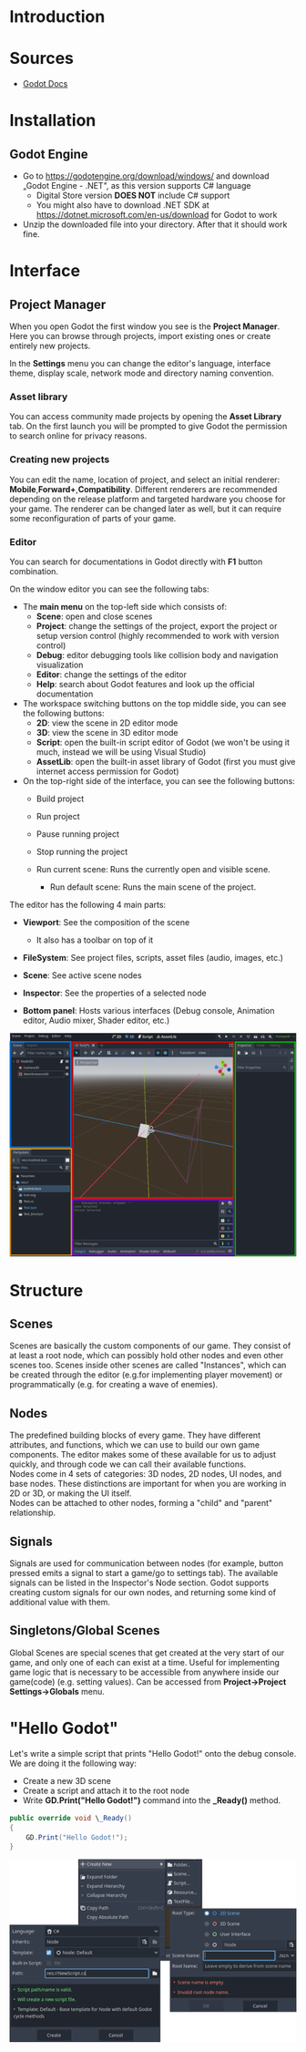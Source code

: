 # Introduction

# Sources

- [Godot Docs](https://docs.godotengine.org/en/stable/)

# Installation

## Godot Engine

- Go to <https://godotengine.org/download/windows/> and download „Godot Engine - .NET", as this version supports C# language
  - Digital Store version **DOES NOT** include C# support
  - You might also have to download .NET SDK at <https://dotnet.microsoft.com/en-us/download> for Godot to work
- Unzip the downloaded file into your directory. After that it should work fine.

# Interface

## Project Manager

When you open Godot the first window you see is the **Project Manager**. Here you can browse through projects, import existing ones or create entirely new projects.

In the **Settings** menu you can change the editor's language, interface theme, display scale, network mode and directory naming convention.

### Asset library

You can access community made projects by opening the **Asset Library** tab. On the first launch you will be prompted to give Godot the permission to search online for privacy reasons.

### Creating new projects

You can edit the name, location of project, and select an initial renderer: **Mobile**,**Forward+**,**Compatibility**. Different renderers are recommended depending on the release platform and targeted hardware you choose for your game. The renderer can be changed later as well, but it can require some reconfiguration of parts of your game.

### Editor

You can search for documentations in Godot directly with **F1** button combination.

On the window editor you can see the following tabs:

- The **main menu** on the top-left side which consists of:
  - **Scene**: open and close scenes
  - **Project**: change the settings of the project, export the project or setup version control (highly recommended to work with version control)
  - **Debug**: editor debugging tools like collision body and navigation visualization
  - **Editor**: change the settings of the editor
  - **Help**: search about Godot features and look up the official documentation
- The workspace switching buttons on the top middle side, you can see the following buttons:
  - **2D**: view the scene in 2D editor mode
  - **3D**: view the scene in 3D editor mode
  - **Script**: open the built-in script editor of Godot (we won't be using it much, instead we will be using Visual Studio)
  - **AssetLib**: open the built-in asset library of Godot (first you must give internet access permission for Godot)
- On the top-right side of the interface, you can see the following buttons:
  - Build project
  - Run project
  - Pause running project
  - Stop running the project

  - Run current scene: Runs the currently open and visible scene.
    - Run default scene: Runs the main scene of the project.

The editor has the following 4 main parts:

- **Viewport**: See the composition of the scene
  - It also has a toolbar on top of it

- **FileSystem**: See project files, scripts, asset files (audio, images, etc.)
- **Scene**: See active scene nodes

- **Inspector**: See the properties of a selected node
- **Bottom panel**: Hosts various interfaces (Debug console, Animation editor, Audio mixer, Shader editor, etc.)

![](/Images/lec1_01.png)

# Structure

## Scenes

Scenes are basically the custom components of our game. They consist of at least a root node, which can possibly hold other nodes and even other scenes too. Scenes inside other scenes are called "Instances", which can be created through the editor (e.g.for implementing player movement) or programmatically (e.g. for creating a wave of enemies).

## Nodes

The predefined building blocks of every game. They have different attributes, and functions, which we can use to build our own game components. The editor makes some of these available for us to adjust quickly, and through code we can call their available functions.  
Nodes come in 4 sets of categories: 3D nodes, 2D nodes, UI nodes, and base nodes. These distinctions are important for when you are working in 2D or 3D, or making the UI itself.  
Nodes can be attached to other nodes, forming a "child" and "parent" relationship.

## Signals

Signals are used for communication between nodes (for example, button pressed emits a signal to start a game/go to settings tab). The available signals can be listed in the Inspector's Node section. Godot supports creating custom signals for our own nodes, and returning some kind of additional value with them.

## Singletons/Global Scenes

Global Scenes are special scenes that get created at the very start of our game, and only one of each can exist at a time. Useful for implementing game logic that is necessary to be accessible from anywhere inside our game(code) (e.g. setting values). Can be accessed from **Project->Project Settings->Globals** menu.

# "Hello Godot"

Let's write a simple script that prints "Hello Godot!" onto the debug console. We are doing it the following way:

- Create a new 3D scene
- Create a script and attach it to the root node
- Write **GD.Print("Hello Godot!")** command into the **\_Ready()** method.

```C#
public override void \_Ready()
{
	GD.Print("Hello Godot!");
}
```

![](/Images/lec1_02.png)